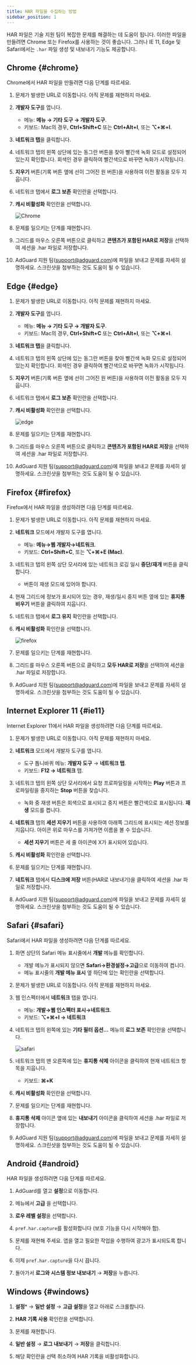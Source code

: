 ```yaml
---
title: HAR 파일을 수집하는 방법
sidebar_position: 1
---
```


HAR 파일은 기술 지원 팀이 복잡한 문제를 해결하는 데 도움이 됩니다. 이러한 파일을 만들려면 Chrome 또는 Firefox를 사용하는 것이 좋습니다. 그러나 IE 11, Edge 및 Safari에서는 `.har` 파일 생성 및 내보내기 기능도 제공합니다.

## Chrome {#chrome}

Chrome에서 HAR 파일을 만들려면 다음 단계를 따르세요.

1. 문제가 발생한 URL로 이동합니다. 아직 문제를 재현하지 마세요.

1. **개발자 도구**를 엽니다.

    - 메뉴: **메뉴 → 기타 도구 → 개발자 도구**.
    - 키보드: Mac의 경우, **Ctrl+Shift+C** 또는 **Ctrl+Alt+I**, 또는 **⌥+⌘+I**.

1. **네트워크 탭**을 클릭합니다.

1. 네트워크 탭의 왼쪽 상단에 있는 동그란 버튼을 찾아 빨간색 녹화 모드로 설정되어 있는지 확인합니다. 회색인 경우 클릭하여 빨간색으로 바꾸면 녹화가 시작됩니다.

1. **지우기** 버튼(기록 버튼 옆에 선이 그어진 원 버튼)을 사용하여 이전 활동을 모두 지웁니다.

1. 네트워크 탭에서 **로그 보존** 확인란을 선택합니다.

1. **캐시 비활성화** 확인란을 선택합니다.

    ![Chrome](https://cdn.adtidy.org/content/Kb/ad_blocker/guides/chrome.png)

1. 문제를 일으키는 단계를 재현합니다.

1. 그리드를 마우스 오른쪽 버튼으로 클릭하고 **콘텐츠가 포함된 HAR로 저장**을 선택하여 세션을 .har 파일로 저장합니다.

1. AdGuard 지원 팀(support@adguard.com)에 파일을 보내고 문제를 자세히 설명하세요. 스크린샷을 첨부하는 것도 도움이 될 수 있습니다.

## Edge {#edge}

1. 문제가 발생한 URL로 이동합니다. 아직 문제를 재현하지 마세요.

1. **개발자 도구**를 엽니다.

    - 메뉴: **메뉴 → 기타 도구 → 개발자 도구**.
    - 키보드: Mac의 경우, **Ctrl+Shift+C** 또는 **Ctrl+Alt+I**, 또는 **⌥+⌘+I**.

1. **네트워크 탭**을 클릭합니다.

1. 네트워크 탭의 왼쪽 상단에 있는 동그란 버튼을 찾아 빨간색 녹화 모드로 설정되어 있는지 확인합니다. 회색인 경우 클릭하여 빨간색으로 바꾸면 녹화가 시작됩니다.

1. **지우기** 버튼(기록 버튼 옆에 선이 그어진 원 버튼)을 사용하여 이전 활동을 모두 지웁니다.

1. 네트워크 탭에서 **로그 보존** 확인란을 선택합니다.

1. **캐시 비활성화** 확인란을 선택합니다.

    ![edge](https://cdn.adtidy.org/content/Kb/ad_blocker/guides/edge.png)

1. 문제를 일으키는 단계를 재현합니다.

1. 그리드를 마우스 오른쪽 버튼으로 클릭하고 **콘텐츠가 포함된 HAR로 저장**을 선택하여 세션을 .har 파일로 저장합니다.

1. AdGuard 지원 팀(support@adguard.com)에 파일을 보내고 문제를 자세히 설명하세요. 스크린샷을 첨부하는 것도 도움이 될 수 있습니다.

## Firefox {#firefox}

Firefox에서 HAR 파일을 생성하려면 다음 단계를 따르세요.

1. 문제가 발생한 URL로 이동합니다. 아직 문제를 재현하지 마세요.

1. **네트워크** 모드에서 개발자 도구를 엽니다.

    - 메뉴: **메뉴→웹 개발자→네트워크**.
    - 키보드: **Ctrl+Shift+C**, 또는 **⌥+⌘+E (Mac)**.

1. 네트워크 탭의 왼쪽 상단 모서리에 있는 네트워크 로깅 일시 **중단/재개** 버튼을 클릭합니다.

    - 버튼이 재생 모드에 있어야 합니다.

1. 현재 그리드에 정보가 표시되어 있는 경우, 재생/일시 중지 버튼 옆에 있는 **휴지통 비우기** 버튼을 클릭하여 지웁니다.

1. 네트워크 탭에서 **로그 유지** 확인란을 선택합니다.

1. **캐시 비활성화** 확인란을 선택합니다.

    ![firefox](https://cdn.adtidy.org/content/Kb/ad_blocker/guides/firefox.png)

1. 문제를 일으키는 단계를 재현합니다.

1. 그리드를 마우스 오른쪽 버튼으로 클릭하고 **모두 HAR로 저장**을 선택하여 세션을 .har 파일로 저장합니다.

1. AdGuard 지원 팀(support@adguard.com)에 파일을 보내고 문제를 자세히 설명하세요. 스크린샷을 첨부하는 것도 도움이 될 수 있습니다.

## Internet Explorer 11 {#ie11}

Internet Explorer 11에서 HAR 파일을 생성하려면 다음 단계를 따르세요.

1. 문제가 발생한 URL로 이동합니다. 아직 문제를 재현하지 마세요.

1. **네트워크** 모드에서 개발자 도구를 엽니다.

    - 도구 톱니바퀴 메뉴: **개발자 도구** → **네트워크 탭**.
    - 키보드: **F12 → 네트워크** 탭.

1. 네트워크 탭의 왼쪽 상단 모서리에서 요청 프로파일링을 시작하는 **Play** 버튼과 프로파일링을 중지하는 **Stop** 버튼을 찾습니다.

    - 녹화 중 재생 버튼은 회색으로 표시되고 중지 버튼은 빨간색으로 표시됩니다. **재생** 모드를 켭니다.

1. **네트워크** 탭의 **세션 지우기** 버튼을 사용하여 아래쪽 그리드에 표시되는 세션 정보를 지웁니다. 아이콘 위로 마우스를 가져가면 이름을 볼 수 있습니다.

    - **세션 지우기** 버튼은 세 줄 아이콘에 X가 표시되어 있습니다.

1. **캐시 비활성화** 확인란을 선택합니다.

1. 문제를 일으키는 단계를 재현합니다.

1. **네트워크** 탭에서 **디스크에 저장** 버튼(HAR로 내보내기)을 클릭하여 세션을 .har 파일로 저장합니다.

1. AdGuard 지원 팀(support@adguard.com)에 파일을 보내고 문제를 자세히 설명하세요. 스크린샷을 첨부하는 것도 도움이 될 수 있습니다.

## Safari {#safari}

Safari에서 HAR 파일을 생성하려면 다음 단계를 따르세요.

1. 화면 상단의 Safari 메뉴 표시줄에서 **개발** 메뉴를 확인합니다.

    - 개발 메뉴가 표시되지 않으면 **Safari→환경설정→고급**으로 이동하여 켭니다.
    - 메뉴 표시줄의 **개발 메뉴 표시** 옆 하단에 있는 확인란을 선택합니다.

1. 문제가 발생한 URL로 이동합니다. 아직 문제를 재현하지 마세요.

1. 웹 인스펙터에서 **네트워크** 탭을 엽니다.

    - 메뉴: **개발→웹 인스펙터 표시→네트워크**.
    - 키보드: **⌥+⌘+I → 네트워크**

1. 네트워크 탭의 왼쪽에 있는 **기타 필터 옵션...** 메뉴의 **로그 보존** 확인란을 선택합니다.

    ![safari](https://cdn.adtidy.org/content/kb/ad_blocker/safari/preserve-log.png)

1. 네트워크 탭의 맨 오른쪽에 있는 **휴지통 삭제** 아이콘을 클릭하여 현재 네트워크 항목을 지웁니다.

    - 키보드: **⌘+K**

1. **캐시 비활성화** 확인란을 선택합니다.

1. 문제를 일으키는 단계를 재현합니다.

1. **휴지통 삭제** 아이콘 옆에 있는 **내보내기** 아이콘을 클릭하여 세션을 .har 파일로 저장합니다.

1. AdGuard 지원 팀(support@adguard.com)에 파일을 보내고 문제를 자세히 설명하세요. 스크린샷을 첨부하는 것도 도움이 될 수 있습니다.

## Android {#android}

HAR 파일을 생성하려면 다음 단계를 따르세요.

1. AdGuard를 열고 **설정**으로 이동합니다.

1. 메뉴에서 **고급** 을 선택합니다.

1. **로우 레벨 설정**을 선택합니다.

1. `pref.har.capture`를 활성화합니다 (보호 기능을 다시 시작해야 함).

1. 문제를 재현해 주세요. 앱을 열고 필요한 작업을 수행하여 광고가 표시되도록 합니다.

1. 이제 `pref.har.capture`을 다시 끕니다.

1. 돌아가서 **로그와 시스템 정보 내보내기** → **저장**을 누릅니다.

## Windows {#windows}

1. **설정*** → **일반 설정** → **고급 설정**을 열고 아래로 스크롤합니다.

1. **HAR 기록 사용** 확인란을 선택합니다.

1. 문제를 재현합니다.

1. **일반 설정** → **로그 내보내기** → **저장**을 클릭합니다.

1. 해당 확인란을 선택 취소하여 HAR 기록을 비활성화합니다.
